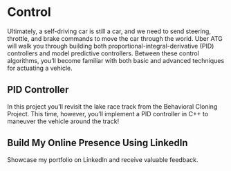 # Control

Ultimately, a self-driving car is still a car, and we need to send steering, throttle, and brake commands to move the car through the world. Uber ATG will walk you through building both proportional-integral-derivative (PID) controllers and model predictive controllers. Between these control algorithms, you’ll become familiar with both basic and advanced techniques for actuating a vehicle.



## PID Controller 

In this project you’ll revisit the lake race track from the Behavioral Cloning Project. This time, however, you’ll implement a PID controller in C++ to maneuver the vehicle around the track!



## Build My Online Presence Using LinkedIn

Showcase my portfolio on LinkedIn and receive valuable feedback.



